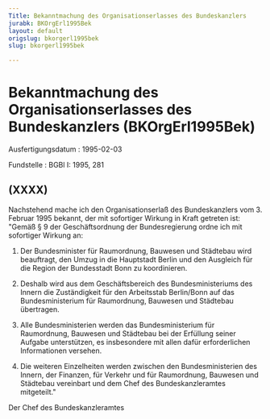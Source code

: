 ```yaml
---
Title: Bekanntmachung des Organisationserlasses des Bundeskanzlers
jurabk: BKOrgErl1995Bek
layout: default
origslug: bkorgerl1995bek
slug: bkorgerl1995bek

---
```


# Bekanntmachung des Organisationserlasses des Bundeskanzlers (BKOrgErl1995Bek)

Ausfertigungsdatum
:   1995-02-03

Fundstelle
:   BGBl I: 1995, 281

## (XXXX)

Nachstehend mache ich den Organisationserlaß des Bundeskanzlers vom 3.
Februar 1995 bekannt, der mit sofortiger Wirkung in Kraft getreten
ist:
"Gemäß § 9 der Geschäftsordnung der Bundesregierung ordne ich mit
sofortiger Wirkung an:

1.  Der Bundesminister für Raumordnung, Bauwesen und Städtebau wird
    beauftragt, den Umzug in die Hauptstadt Berlin und den Ausgleich für
    die Region der Bundesstadt Bonn zu koordinieren.


2.  Deshalb wird aus dem Geschäftsbereich des Bundesministeriums des
    Innern die Zuständigkeit für den Arbeitsstab Berlin/Bonn auf das
    Bundesministerium für Raumordnung, Bauwesen und Städtebau übertragen.


3.  Alle Bundesministerien werden das Bundesministerium für Raumordnung,
    Bauwesen und Städtebau bei der Erfüllung seiner Aufgabe unterstützen,
    es insbesondere mit allen dafür erforderlichen Informationen versehen.


4.  Die weiteren Einzelheiten werden zwischen den Bundesministerien des
    Innern, der Finanzen, für Verkehr und für Raumordnung, Bauwesen und
    Städtebau vereinbart und dem Chef des Bundeskanzleramtes mitgeteilt."



Der Chef des Bundeskanzleramtes

